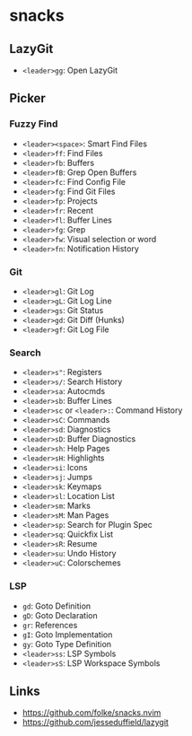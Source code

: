 # snacks

## LazyGit

- `<leader>gg`: Open LazyGit

## Picker

### Fuzzy Find

- `<leader><space>`: Smart Find Files
- `<leader>ff`: Find Files
- `<leader>fb`: Buffers
- `<leader>fB`: Grep Open Buffers
- `<leader>fc`: Find Config File
- `<leader>fg`: Find Git Files
- `<leader>fp`: Projects
- `<leader>fr`: Recent
- `<leader>fl`: Buffer Lines
- `<leader>fg`: Grep
- `<leader>fw`: Visual selection or word
- `<leader>fn`: Notification History

### Git

- `<leader>gl`: Git Log
- `<leader>gL`: Git Log Line
- `<leader>gs`: Git Status
- `<leader>gd`: Git Diff (Hunks)
- `<leader>gf`: Git Log File

### Search

- `<leader>s"`: Registers
- `<leader>s/`: Search History
- `<leader>sa`: Autocmds
- `<leader>sb`: Buffer Lines
- `<leader>sc` or `<leader>:`: Command History
- `<leader>sC`: Commands
- `<leader>sd`: Diagnostics
- `<leader>sD`: Buffer Diagnostics
- `<leader>sh`: Help Pages
- `<leader>sH`: Highlights
- `<leader>si`: Icons
- `<leader>sj`: Jumps
- `<leader>sk`: Keymaps
- `<leader>sl`: Location List
- `<leader>sm`: Marks
- `<leader>sM`: Man Pages
- `<leader>sp`: Search for Plugin Spec
- `<leader>sq`: Quickfix List
- `<leader>sR`: Resume
- `<leader>su`: Undo History
- `<leader>uC`: Colorschemes

### LSP

- `gd`: Goto Definition
- `gD`: Goto Declaration
- `gr`: References
- `gI`: Goto Implementation
- `gy`: Goto Type Definition
- `<leader>ss`: LSP Symbols
- `<leader>sS`: LSP Workspace Symbols

## Links

- https://github.com/folke/snacks.nvim
- https://github.com/jesseduffield/lazygit
